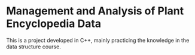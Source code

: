 # Management and Analysis of Plant Encyclopedia Data
This is a project developed in C++, mainly practicing the knowledge in the data structure course.
